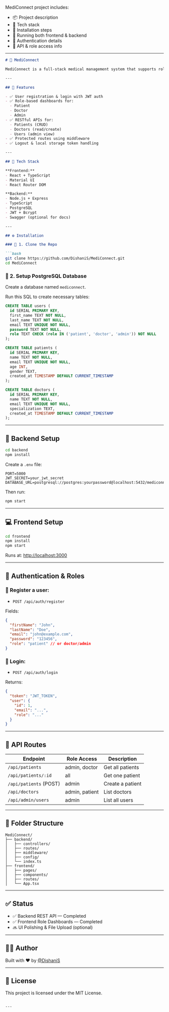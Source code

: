 MediConnect project includes:

- 📦 Project description
- 🧠 Tech stack
- 🔧 Installation steps
- 🚀 Running both frontend & backend
- 🔐 Authentication details
- 🧪 API & role access info

---


```md
# 🏥 MediConnect

MediConnect is a full-stack medical management system that supports role-based dashboards for patients, doctors, and admins. Built with React, TypeScript, Node.js, Express, PostgreSQL, and Material UI, it provides a modern and secure interface for managing medical data.

---

## 🚀 Features

- ✅ User registration & login with JWT auth
- ✅ Role-based dashboards for:
  - Patient
  - Doctor
  - Admin
- ✅ RESTful APIs for:
  - Patients (CRUD)
  - Doctors (read/create)
  - Users (admin view)
- ✅ Protected routes using middleware
- ✅ Logout & local storage token handling

---

## 🧠 Tech Stack

**Frontend:**
- React + TypeScript
- Material UI
- React Router DOM

**Backend:**
- Node.js + Express
- TypeScript
- PostgreSQL
- JWT + Bcrypt
- Swagger (optional for docs)

---

## ⚙️ Installation

### 🔹 1. Clone the Repo

```bash
git clone https://github.com/DishaniS/MediConnect.git
cd MediConnect
```

### 🔹 2. Setup PostgreSQL Database

Create a database named `mediconnect`.

Run this SQL to create necessary tables:

```sql
CREATE TABLE users (
  id SERIAL PRIMARY KEY,
  first_name TEXT NOT NULL,
  last_name TEXT NOT NULL,
  email TEXT UNIQUE NOT NULL,
  password TEXT NOT NULL,
  role TEXT CHECK (role IN ('patient', 'doctor', 'admin')) NOT NULL
);

CREATE TABLE patients (
  id SERIAL PRIMARY KEY,
  name TEXT NOT NULL,
  email TEXT UNIQUE NOT NULL,
  age INT,
  gender TEXT,
  created_at TIMESTAMP DEFAULT CURRENT_TIMESTAMP
);

CREATE TABLE doctors (
  id SERIAL PRIMARY KEY,
  name TEXT NOT NULL,
  email TEXT UNIQUE NOT NULL,
  specialization TEXT,
  created_at TIMESTAMP DEFAULT CURRENT_TIMESTAMP
);
```

---

## 🔧 Backend Setup

```bash
cd backend
npm install
```

Create a `.env` file:

```
PORT=5000
JWT_SECRET=your_jwt_secret
DATABASE_URL=postgresql://postgres:yourpassword@localhost:5432/mediconnect
```

Then run:
```bash
npm start
```

---

## 💻 Frontend Setup

```bash
cd frontend
npm install
npm start
```

Runs at: [http://localhost:3000](http://localhost:3000)

---

## 🔐 Authentication & Roles

### 🔸 Register a user:

- `POST /api/auth/register`

Fields:
```json
{
  "firstName": "John",
  "lastName": "Doe",
  "email": "john@example.com",
  "password": "123456",
  "role": "patient" // or doctor/admin
}
```

### 🔸 Login:

- `POST /api/auth/login`

Returns:
```json
{
  "token": "JWT_TOKEN",
  "user": {
    "id": 1,
    "email": "...",
    "role": "..."
  }
}
```

---

## 🧪 API Routes

| Endpoint | Role Access | Description |
|----------|-------------|-------------|
| `/api/patients` | admin, doctor | Get all patients |
| `/api/patients/:id` | all | Get one patient |
| `/api/patients` (POST) | admin | Create a patient |
| `/api/doctors` | admin, patient | List doctors |
| `/api/admin/users` | admin | List all users |

---

## 📁 Folder Structure

```
MediConnect/
├── backend/
│   ├── controllers/
│   ├── routes/
│   ├── middleware/
│   ├── config/
│   └── index.ts
├── frontend/
│   ├── pages/
│   ├── components/
│   ├── routes/
│   └── App.tsx
```

---

## ✅ Status

- ✅ Backend REST API — Completed
- ✅ Frontend Role Dashboards — Completed
- 🔜 UI Polishing & File Upload (optional)

---

## 🧑‍💻 Author

Built with ❤️ by [@DishaniS](https://github.com/DishaniS)

---

## 📜 License

This project is licensed under the MIT License.
```

---
